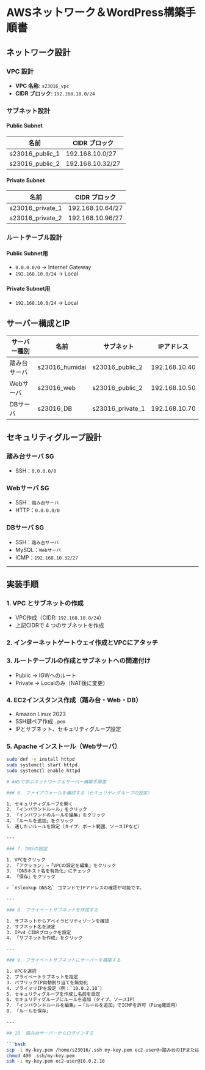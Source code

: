 # AWSネットワーク＆WordPress構築手順書

## ネットワーク設計

### VPC 設計
- **VPC 名称**: `s23016_vpc`
- **CIDR ブロック**: `192.168.10.0/24`

### サブネット設計

#### Public Subnet
| 名前 | CIDR ブロック |
|------|----------------|
| s23016_public_1 | 192.168.10.0/27 |
| s23016_public_2 | 192.168.10.32/27 |

#### Private Subnet
| 名前 | CIDR ブロック |
|------|----------------|
| s23016_private_1 | 192.168.10.64/27 |
| s23016_private_2 | 192.168.10.96/27 |

### ルートテーブル設計

#### Public Subnet用
- `0.0.0.0/0` → Internet Gateway
- `192.168.10.0/24` → Local

#### Private Subnet用
- `192.168.10.0/24` → Local

## サーバー構成とIP

| サーバー種別 | 名前 | サブネット | IPアドレス |
|--------------|------|------------|------------|
| 踏み台サーバ | s23016_humidai | s23016_public_2 | 192.168.10.40 |
| Webサーバ    | s23016_web     | s23016_public_2 | 192.168.10.50 |
| DBサーバ     | s23016_DB      | s23016_private_1 | 192.168.10.70 |

## セキュリティグループ設計

### 踏み台サーバ SG
- SSH：`0.0.0.0/0`

### Webサーバ SG
- SSH：`踏み台サーバ`
- HTTP：`0.0.0.0/0`

### DBサーバ SG
- SSH：`踏み台サーバ`
- MySQL：`Webサーバ`
- ICMP：`192.168.10.32/27`

---

## 実装手順

### 1. VPC とサブネットの作成
- VPC作成（CIDR: `192.168.10.0/24`）
- 上記CIDRで 4 つのサブネットを作成

### 2. インターネットゲートウェイ作成とVPCにアタッチ

### 3. ルートテーブルの作成とサブネットへの関連付け
- Public → IGWへのルート
- Private → Localのみ（NAT後に変更）

### 4. EC2インスタンス作成（踏み台・Web・DB）
- Amazon Linux 2023
- SSH鍵ペア作成 `.pem`
- IPとサブネット、セキュリティグループ設定

### 5. Apache インストール（Webサーバ）
```bash
sudo dnf -y install httpd
sudo systemctl start httpd
sudo systemctl enable httpd

# AWSで学ぶネットワーク＆サーバー構築手順書

### 6. ファイアウォールを構成する（セキュリティグループの設定）

1. セキュリティグループを開く  
2. 「インバウンドルール」をクリック  
3. 「インバウンドのルールを編集」をクリック  
4. 「ルールを追加」をクリック  
5. 通したいルールを設定（タイプ、ポート範囲、ソースIPなど）

---

### 7. DNSの設定

1. VPCをクリック  
2. 「アクション」→「VPCの設定を編集」をクリック  
3. 「DNSホスト名を有効化」にチェック  
4. 「保存」をクリック  

> `nslookup DNS名` コマンドでIPアドレスの確認が可能です。

---

### 8. プライベートサブネットを作成する

1. サブネットからアベイラビリティゾーンを確認  
2. サブネット名を決定  
3. IPv4 CIDRブロックを設定  
4. 「サブネットを作成」をクリック  

---

### 9. プライベートサブネットにサーバーを構築する

1. VPCを選択  
2. プライベートサブネットを指定  
3. パブリックIP自動割り当てを無効化  
4. プライマリIPを設定（例：`10.0.2.10`）  
5. セキュリティグループを作成し名前を設定  
6. セキュリティグループにルールを追加（タイプ、ソースIP）  
7. 「インバウンドルールを編集」→「ルールを追加」でICMPを許可（Ping確認用）  
8. 「ルールを保存」  

---

## 10. 踏み台サーバーからログインする

```bash
scp -i my-key.pem /home/s23016/.ssh my-key.pem ec2-user@<踏み台のIPまたはDNS>
chmod 400 .ssh/my-key.pem
ssh -i my-key.pem ec2-user@10.0.2.10

